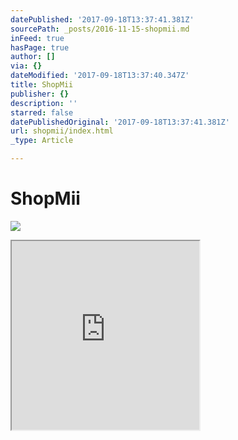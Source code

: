 ```yaml
---
datePublished: '2017-09-18T13:37:41.381Z'
sourcePath: _posts/2016-11-15-shopmii.md
inFeed: true
hasPage: true
author: []
via: {}
dateModified: '2017-09-18T13:37:40.347Z'
title: ShopMii
publisher: {}
description: ''
starred: false
datePublishedOriginal: '2017-09-18T13:37:41.381Z'
url: shopmii/index.html
_type: Article

---
```

# **ShopMii**
![](https://the-grid-user-content.s3-us-west-2.amazonaws.com/aed58cd6-9364-4a3f-b48e-46b506f9315d.jpg)

<iframe src="https://the-grid.github.io/ed-userhtml/?g=eJzLKCkpsNLXz0kvzkzPS9ErLskvSs0rq9RLzs_VBwCZYgqV" height="302" style=""></iframe>